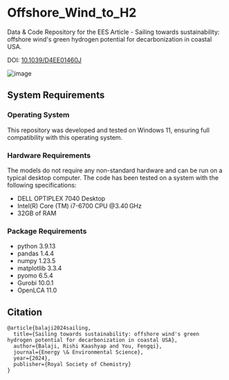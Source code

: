 # Offshore_Wind_to_H2
Data &amp; Code Repository for the EES Article - Sailing towards sustainability: offshore wind's green hydrogen potential for decarbonization in coastal USA.

DOI: [10.1039/D4EE01460J](https://doi.org/10.1039/D4EE01460J)

![image](https://github.com/user-attachments/assets/e8a23f66-0ca1-4e4c-bbee-7b95fc681e58)

## System Requirements

### Operating System
This repository was developed and tested on Windows 11, ensuring full compatibility with this operating system.

### Hardware Requirements
The models do not require any non-standard hardware and can be run on a typical desktop computer. The code has been tested on a system with the following specifications:

- DELL OPTIPLEX 7040 Desktop 
- Intel(R) Core (TM) i7-6700 CPU @3.40 GHz
- 32GB of RAM

### Package Requirements
- python  3.9.13
- pandas  1.4.4
- numpy  1.23.5 
- matplotlib  3.3.4
- pyomo  6.5.4
- Gurobi 10.0.1
- OpenLCA 11.0

## Citation
```
@article{balaji2024sailing,
  title={Sailing towards sustainability: offshore wind's green hydrogen potential for decarbonization in coastal USA},
  author={Balaji, Rishi Kaashyap and You, Fengqi},
  journal={Energy \& Environmental Science},
  year={2024},
  publisher={Royal Society of Chemistry}
}
```
